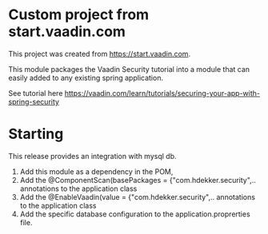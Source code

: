 # Custom project from start.vaadin.com

This project was created from https://start.vaadin.com.

This module packages the Vaadin Security tutorial into a module that can easily added to any existing spring application.

See tutorial here https://vaadin.com/learn/tutorials/securing-your-app-with-spring-security

# Starting
This release provides an integration with mysql db.
1. Add this module as a dependency in the POM, 
2. Add the @ComponentScan(basePackages = {"com.hdekker.security",.. annotations to the application class
3. Add the @EnableVaadin(value = {"com.hdekker.security",.. annotations to the application class
4. Add the specific database configuration to the application.proprerties file.
